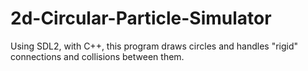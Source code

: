 # 2d-Circular-Particle-Simulator
Using SDL2, with C++, this program draws circles and handles "rigid" connections and collisions between them.
